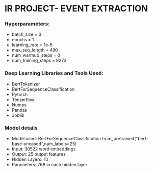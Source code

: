 # IR PROJECT- EVENT EXTRACTION
### Hyperparameters:
- batch_size = 3
- epochs = 1
- learning_rate = 1e-5
- max_seq_length = 490
- num_warmup_steps = 0
- num_training_steps = 9273


### Deep Learning Libraries and Tools Used:
- BertTokenizer
- BertForSequenceClassification
- Pytorch
- Tenserflow
- Numpy
- Pandas
- Joblib

### Model details
- Model used: BertForSequenceClassification.from_pretrained("bert-base-uncased",num_labels=25)
- Input: 30522 word embeddings
- Output: 25 output features
- Hidden Layers: 10 
- Parameters: 768 in each hidden layer
